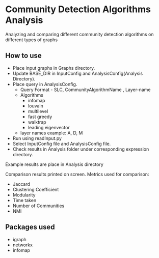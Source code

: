 # Community Detection Algorithms Analysis
Analyzing and comparing different community detection algorithms on different types of graphs

## How to use
* Place input graphs in Graphs directory.
* Update BASE_DIR in InputConfig and AnalysisConfig(Analysis Directory).
* Place query in AnalysisConfig. 
	* Query Format - SLC, CommunityAlgorithmName , Layer-name
	* Algorithms
		* infomap
		* louvain
		* multilevel
		* fast greedy
		* walktrap
		* leading eigenvector
	* layer names example: A, D, M
* Run using readInput.py
* Select InputConfig file and AnalysisConfig file. 
* Check results in Analysis folder under corresponding expression directory.

Example results are place in Analysis directory

Comparison results printed on screen. Metrics used for comparison:
* Jaccard 
* Clustering Coefficient
* Modularity
* Time taken
* Number of Communities
* NMI

## Packages used
* igraph
* networkx
* infomap
